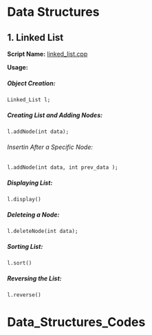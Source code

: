 # Data Structures 
## 1. Linked List 
**Script Name:** [linked_list.cpp](https://github.com/adityavkulkarni/Data_Structures_Codes/blob/master/linked_list.cpp)

**Usage:**	
##### Object Creation:
```
Linked_List l;
```
##### Creating List and Adding Nodes:
```
l.addNode(int data);
```
###### Insertin After a Specific Node:
```
l.addNode(int data, int prev_data );
```
##### Displaying List:
```
l.display()
```
##### Deleteing a Node:
```
l.deleteNode(int data);
```
##### Sorting List:
```
l.sort()
```
##### Reversing the List:
```
l.reverse()
```


# Data_Structures_Codes
